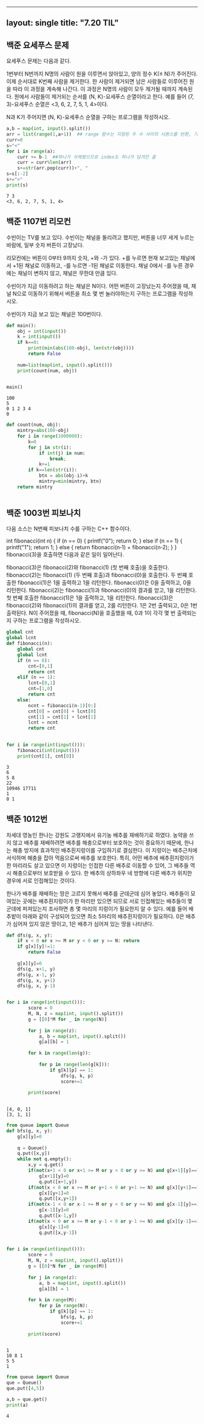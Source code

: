 
---
layout: single
title:  "7.20 TIL"
---

## 백준 요세푸스 문제

요세푸스 문제는 다음과 같다.

1번부터 N번까지 N명의 사람이 원을 이루면서 앉아있고, 양의 정수 K(≤ N)가 주어진다. 이제 순서대로 K번째 사람을 제거한다. 한 사람이 제거되면 남은 사람들로 이루어진 원을 따라 이 과정을 계속해 나간다. 이 과정은 N명의 사람이 모두 제거될 때까지 계속된다. 원에서 사람들이 제거되는 순서를 (N, K)-요세푸스 순열이라고 한다. 예를 들어 (7, 3)-요세푸스 순열은 <3, 6, 2, 7, 5, 1, 4>이다.

N과 K가 주어지면 (N, K)-요세푸스 순열을 구하는 프로그램을 작성하시오.




```python
a,b = map(int, input().split())
arr = list(range(1,a+1))  ## range 함수는 지정된 두 수 사이의 시퀀스를 반환, 기본 값은 0
curr=0
s="<"
for i in range(a):
    curr += b-1  ##하나가 삭제됐으므로 index도 하나가 당겨진 꼴
    curr = curr%len(arr)
    s+=str(arr.pop(curr))+", "
s=s[:-2]
s+=">"
print(s)
```

    7 3
    <3, 6, 2, 7, 5, 1, 4>


## 백준 1107번 리모컨
수빈이는 TV를 보고 있다. 수빈이는 채널을 돌리려고 했지만, 버튼을 너무 세게 누르는 바람에, 일부 숫자 버튼이 고장났다.

리모컨에는 버튼이 0부터 9까지 숫자, +와 -가 있다. +를 누르면 현재 보고있는 채널에서 +1된 채널로 이동하고, -를 누르면 -1된 채널로 이동한다. 채널 0에서 -를 누른 경우에는 채널이 변하지 않고, 채널은 무한대 만큼 있다.

수빈이가 지금 이동하려고 하는 채널은 N이다. 어떤 버튼이 고장났는지 주어졌을 때, 채널 N으로 이동하기 위해서 버튼을 최소 몇 번 눌러야하는지 구하는 프로그램을 작성하시오. 

수빈이가 지금 보고 있는 채널은 100번이다.


```python
def main():
    obj = int(input())
    k = int(input())
    if k==0:
        print(min(abs(100-obj), len(str(obj))))
        return False
        
    num=list(map(int, input().split()))
    print(count(num, obj))
    

main()
```

    100
    5
    0 1 2 3 4
    0



```python
def count(num, obj):
    mintry=abs(100-obj)
    for i in range(1000000):
        k=0
        for j in str(i):
            if int(j) in num:
                break;
            k+=1
        if k==len(str(i)):
            btn = abs(obj-i)+k
            mintry=min(mintry, btn)
    return mintry
            
```

## 백준 1003번 피보나치

다음 소스는 N번째 피보나치 수를 구하는 C++ 함수이다.

int fibonacci(int n) {
    if (n == 0) {
        printf("0");
        return 0;
    } else if (n == 1) {
        printf("1");
        return 1;
    } else {
        return fibonacci(n‐1) + fibonacci(n‐2);
    }
}
fibonacci(3)을 호출하면 다음과 같은 일이 일어난다.

fibonacci(3)은 fibonacci(2)와 fibonacci(1) (첫 번째 호출)을 호출한다.
fibonacci(2)는 fibonacci(1) (두 번째 호출)과 fibonacci(0)을 호출한다.
두 번째 호출한 fibonacci(1)은 1을 출력하고 1을 리턴한다.
fibonacci(0)은 0을 출력하고, 0을 리턴한다.
fibonacci(2)는 fibonacci(1)과 fibonacci(0)의 결과를 얻고, 1을 리턴한다.
첫 번째 호출한 fibonacci(1)은 1을 출력하고, 1을 리턴한다.
fibonacci(3)은 fibonacci(2)와 fibonacci(1)의 결과를 얻고, 2를 리턴한다.
1은 2번 출력되고, 0은 1번 출력된다. N이 주어졌을 때, fibonacci(N)을 호출했을 때, 0과 1이 각각 몇 번 출력되는지 구하는 프로그램을 작성하시오.



```python
global cnt
global lcnt
def fibonacci(n):
    global cnt
    global lcnt
    if (n == 0):
        cnt=[0,1]
        return cnt
    elif (n == 1):
        lcnt=[0,1]
        cnt=[1,0]
        return cnt
    else:
        ncnt = fibonacci(n-1)[0:]
        cnt[0] = cnt[0] + lcnt[0]
        cnt[1] = cnt[1] + lcnt[1]
        lcnt = ncnt
        return cnt
    

for i in range(int(input())):
    fibonacci(int(input()))
    print(cnt[1], cnt[0])
```

    3
    6
    5 8
    22
    10946 17711
    1
    0 1


 ## 백준 1012번
 
 차세대 영농인 한나는 강원도 고랭지에서 유기농 배추를 재배하기로 하였다. 농약을 쓰지 않고 배추를 재배하려면 배추를 해충으로부터 보호하는 것이 중요하기 때문에, 한나는 해충 방지에 효과적인 배추흰지렁이를 구입하기로 결심한다. 이 지렁이는 배추근처에 서식하며 해충을 잡아 먹음으로써 배추를 보호한다. 특히, 어떤 배추에 배추흰지렁이가 한 마리라도 살고 있으면 이 지렁이는 인접한 다른 배추로 이동할 수 있어, 그 배추들 역시 해충으로부터 보호받을 수 있다. 한 배추의 상하좌우 네 방향에 다른 배추가 위치한 경우에 서로 인접해있는 것이다.

한나가 배추를 재배하는 땅은 고르지 못해서 배추를 군데군데 심어 놓았다. 배추들이 모여있는 곳에는 배추흰지렁이가 한 마리만 있으면 되므로 서로 인접해있는 배추들이 몇 군데에 퍼져있는지 조사하면 총 몇 마리의 지렁이가 필요한지 알 수 있다. 예를 들어 배추밭이 아래와 같이 구성되어 있으면 최소 5마리의 배추흰지렁이가 필요하다. 0은 배추가 심어져 있지 않은 땅이고, 1은 배추가 심어져 있는 땅을 나타낸다.


```python
def dfs(g, x, y):
    if x < 0 or x >= M or y < 0 or y >= N: return
    if g[x][y]!=1:
        return False
    
    g[x][y]=0
    dfs(g, x+1, y)
    dfs(g, x-1, y)
    dfs(g, x, y+1)
    dfs(g, x, y-1)


for i in range(int(input())):
        score = 0
        M, N, z = map(int, input().split())
        g = [[0]*M for _ in range(N)]
        
        for j in range(z):
            a, b = map(int, input().split())
            g[a][b] = 1
                
        for k in range(len(g)):
            
            for p in range(len(g[k])):
                if g[k][p] == 1:
                    dfs(g, k, p)
                    score+=1
            
        print(score)
            
```

    [4, 0, 1]
    [3, 1, 1]



```python
from queue import Queue
def bfs(g, x, y):    
    g[x][y]=0
    
    q = Queue()
    q.put([x,y])
    while not q.empty():
        x,y = q.get()
        if(not(x+1 < 0 or x+1 >= M or y < 0 or y >= N) and g[x+1][y]==1) : 
            g[x+1][y]=0
            q.put([x+1,y])
        if(not(x < 0 or x >= M or y+1 < 0 or y+1 >= N) and g[x][y+1]==1) : 
            g[x][y+1]=0
            q.put([x,y+1])
        if(not(x-1 < 0 or x-1 >= M or y < 0 or y >= N) and g[x-1][y]==1) : 
            g[x-1][y]=0
            q.put([x-1,y])
        if(not(x < 0 or x >= M or y-1 < 0 or y-1 >= N) and g[x][y-1]==1) : 
            g[x][y-1]=0
            q.put([x,y-1])
        

for i in range(int(input())):
        score = 0
        M, N, z = map(int, input().split())
        g = [[0]*N for _ in range(M)]
        
        for j in range(z):
            a, b = map(int, input().split())
            g[a][b] = 1
                
        for k in range(M):
            for p in range(N):
                if g[k][p] == 1:
                    bfs(g, k, p)
                    score+=1
            
        print(score)
            
```

    1
    10 8 1
    5 5
    1



```python
from queue import Queue
que = Queue()
que.put([4,5])

a,b = que.get()
print(a)
```

    4

